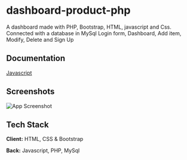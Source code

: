 # dashboard-product-php

A dashboard made with PHP, Bootstrap, HTML, javascript and Css. Connected with a database in MySql
Login form, Dashboard, Add item, Modify, Delete and Sign Up


## Documentation

[Javascript](https://developer.mozilla.org/fr/docs/Web/JavaScript)


## Screenshots

![App Screenshot](https://github.com/jkm243/dashboard-product-php/blob/master/img/Video_220226045316.gif)


## Tech Stack

**Client:** HTML, CSS & Bootstrap

**Back:** Javascript, PHP, MySql
